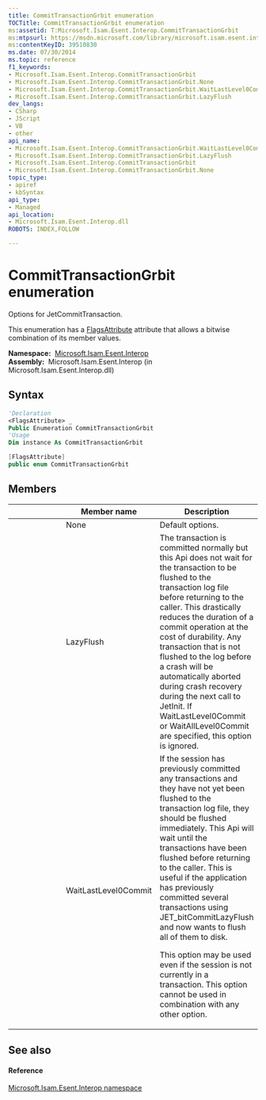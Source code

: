 ```yaml
---
title: CommitTransactionGrbit enumeration
TOCTitle: CommitTransactionGrbit enumeration
ms:assetid: T:Microsoft.Isam.Esent.Interop.CommitTransactionGrbit
ms:mtpsurl: https://msdn.microsoft.com/library/microsoft.isam.esent.interop.committransactiongrbit(v=EXCHG.10)
ms:contentKeyID: 39510830
ms.date: 07/30/2014
ms.topic: reference
f1_keywords:
- Microsoft.Isam.Esent.Interop.CommitTransactionGrbit
- Microsoft.Isam.Esent.Interop.CommitTransactionGrbit.None
- Microsoft.Isam.Esent.Interop.CommitTransactionGrbit.WaitLastLevel0Commit
- Microsoft.Isam.Esent.Interop.CommitTransactionGrbit.LazyFlush
dev_langs:
- CSharp
- JScript
- VB
- other
api_name: 
- Microsoft.Isam.Esent.Interop.CommitTransactionGrbit.WaitLastLevel0Commit
- Microsoft.Isam.Esent.Interop.CommitTransactionGrbit.LazyFlush
- Microsoft.Isam.Esent.Interop.CommitTransactionGrbit
- Microsoft.Isam.Esent.Interop.CommitTransactionGrbit.None
topic_type: 
- apiref
- kbSyntax
api_type: 
- Managed
api_location: 
- Microsoft.Isam.Esent.Interop.dll
ROBOTS: INDEX,FOLLOW

---
```


# CommitTransactionGrbit enumeration

Options for JetCommitTransaction.

This enumeration has a [FlagsAttribute](/dotnet/api/system.flagsattribute) attribute that allows a bitwise combination of its member values.

**Namespace:**  [Microsoft.Isam.Esent.Interop](hh596136\(v=exchg.10\).md)  
**Assembly:**  Microsoft.Isam.Esent.Interop (in Microsoft.Isam.Esent.Interop.dll)

## Syntax

``` vb
'Declaration
<FlagsAttribute> _
Public Enumeration CommitTransactionGrbit
'Usage
Dim instance As CommitTransactionGrbit
```

``` csharp
[FlagsAttribute]
public enum CommitTransactionGrbit
```

## Members

<table>
<colgroup>
<col style="width: 33%" />
<col style="width: 33%" />
<col style="width: 33%" />
</colgroup>
<thead>
<tr class="header">
<th></th>
<th>Member name</th>
<th>Description</th>
</tr>
</thead>
<tbody>
<tr class="odd">
<td></td>
<td>None</td>
<td>Default options.</td>
</tr>
<tr class="even">
<td></td>
<td>LazyFlush</td>
<td>The transaction is committed normally but this Api does not wait for the transaction to be flushed to the transaction log file before returning to the caller. This drastically reduces the duration of a commit operation at the cost of durability. Any transaction that is not flushed to the log before a crash will be automatically aborted during crash recovery during the next call to JetInit. If WaitLastLevel0Commit or WaitAllLevel0Commit are specified, this option is ignored.</td>
</tr>
<tr class="odd">
<td></td>
<td>WaitLastLevel0Commit</td>
<td>If the session has previously committed any transactions and they have not yet been flushed to the transaction log file, they should be flushed immediately. This Api will wait until the transactions have been flushed before returning to the caller. This is useful if the application has previously committed several transactions using JET_bitCommitLazyFlush and now wants to flush all of them to disk.
<p>This option may be used even if the session is not currently in a transaction. This option cannot be used in combination with any other option.</p></td>
</tr>
</tbody>
</table>


## See also

#### Reference

[Microsoft.Isam.Esent.Interop namespace](hh596136\(v=exchg.10\).md)